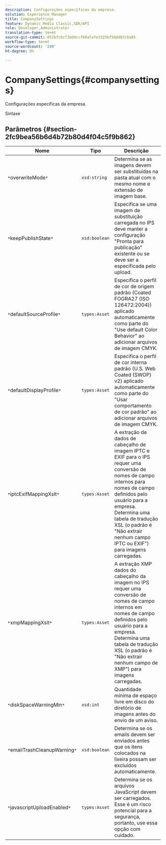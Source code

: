 ```yaml
---
description: Configurações específicas da empresa.
solution: Experience Manager
title: CompanySettings
feature: Dynamic Media Classic,SDK/API
role: Developer,Administrator
translation-type: tm+mt
source-git-commit: 052bfcbcf1bd4ccf60afa7e3325bf58dd07cba85
workflow-type: tm+mt
source-wordcount: '249'
ht-degree: 0%

---
```



# CompanySettings{#companysettings}

Configurações específicas da empresa.

Sintaxe

## Parâmetros {#section-2fc9bea56b6d4b72b80d4f04c5f9b862}

| Nome | Tipo | Descrição |
|---|---|---|
| `*`overwriteMode`*` | `xsd:string` | Determina se as imagens devem ser substituídas na pasta atual com o mesmo nome e extensão de imagem base. |
| `*`keepPublishState`*` | `xsd:boolean` | Especifica se uma imagem de substituição carregada no IPS deve manter a configuração &quot;Pronta para publicação&quot; existente ou se deve ser a especificada pelo upload. |
| `*`defaultSourceProfile`*` | `types:Asset` | Especifica o perfil de cor de origem padrão (Coated FOGRA27 (ISO 126472:2004)) aplicado automaticamente como parte do &quot;Use default Color Behavior&quot; ao adicionar arquivos de imagem CMYK. |
| `*`defaultDisplayProfile`*` | `types:Asset` | Especifica o perfil de cor interna padrão (U.S. Web Coated (SWOP) v2) aplicado automaticamente como parte do &quot;Usar comportamento de cor padrão&quot; ao adicionar arquivos de imagem CMYK. |
| `*`iptcExifMappingXslt`*` | `types:Asset` | A extração de dados de cabeçalho de imagem IPTC e EXIF para o IPS requer uma conversão de nomes de campo internos para nomes de campo definidos pelo usuário para a empresa. Determina uma tabela de tradução XSL (o padrão é &quot;Não extrair nenhum campo IPTC ou EXIF&quot;) para imagens carregadas. |
| `*`xmpMappingXslt`*` | `types:Asset` | A extração XMP dados do cabeçalho da imagem no IPS requer uma conversão de nomes de campo internos em nomes de campo definidos pelo usuário para a empresa. Determina uma tabela de tradução XSL (o padrão é &quot;Não extrair nenhum campo de XMP&quot;) para imagens carregadas. |
| `*`diskSpaceWarningMin`*` | `xsd:int` | Quantidade mínima de espaço livre em disco do diretório de imagens antes do envio de um aviso. |
| `*`emailTrashCleanupWarning`*` | `xsd:boolean` | Determina se os emails devem ser enviados antes que os itens colocados na lixeira possam ser excluídos automaticamente. |
| `*`javascriptUploadEnabled`*` | `types:Asset` | Determina se os arquivos JavaScript devem ser carregados. Esse é um risco potencial para a segurança, portanto, use essa opção com cuidado. |

